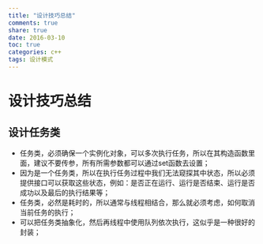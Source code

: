 ```yaml
---
title: "设计技巧总结"
comments: true
share: true
date: 2016-03-10
toc: true
categories: c++
tags: 设计模式
---
```


# 设计技巧总结
## 设计任务类
* 任务类，必须确保一个实例化对象，可以多次执行任务，所以在其构造函数里面，建议不要传参，所有所需参数都可以通过set函数去设置；
* 因为是一个任务类，所以在执行任务过程中我们无法窥探其中状态，所以必须提供接口可以获取这些状态，例如：是否正在运行、运行是否结束、运行是否成功以及最后的执行结果等；
* 任务类，必然是耗时的，所以通常与线程相结合，那么就必须考虑，如何取消当前任务的执行；
* 可以把任务类抽象化，然后再线程中使用队列依次执行，这似乎是一种很好的封装；